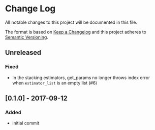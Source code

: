 # Change Log
All notable changes to this project will be documented in this file.

The format is based on [Keep a Changelog](http://keepachangelog.com/)
and this project adheres to [Semantic Versioning](http://semver.org/).

## Unreleased

### Fixed
- In the stacking estimators, get_params no longer throws index error
  when `estimator_list` is an empty list (#6)

## [0.1.0] - 2017-09-12

### Added

- initial commit
